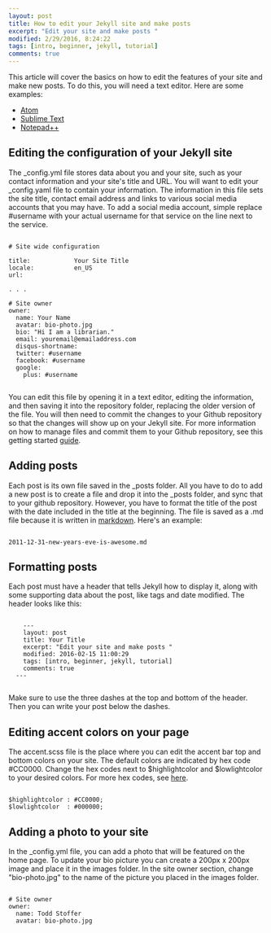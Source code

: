 ```yaml
---
layout: post
title: How to edit your Jekyll site and make posts
excerpt: "Edit your site and make posts "
modified: 2/29/2016, 8:24:22
tags: [intro, beginner, jekyll, tutorial]
comments: true
---
```


This article will cover the basics on how to edit the features of your site and make new posts. To do this, you will need a text editor. Here are some examples:
* [Atom](https://atom.io)
* [Sublime Text](https://www.sublimetext.com)
* [Notepad++](https://notepad-plus-plus.org)

## Editing the configuration of your Jekyll site
The _config.yml file stores data about you and your site, such as your contact information and your site's title and URL. You will want to edit your _config.yaml file to contain your information. The information in this file sets the site title, contact email address and links to various social media accounts that you may have. To add a social media account, simple replace #username with your actual username for that service on the line next to the service.


<pre><code>
# Site wide configuration

title:            Your Site Title
locale:           en_US
url:

. . .

# Site owner
owner:
  name: Your Name
  avatar: bio-photo.jpg
  bio: "Hi I am a librarian."
  email: youremail@emailaddress.com
  disqus-shortname:
  twitter: #username
  facebook: #username
  google:
    plus: #username

</code></pre>

You can edit this file by opening it in a text editor, editing the information, and then saving it into the repository folder, replacing the older version of the file. You will then need to commit the changes to your Github repository so that the changes will show up on your Jekyll site. For more information on how to manage files and commit them to your Github repository, see this getting started [guide](http://guides.github.com/introduction/getting-your-project-on-github).


## Adding posts
Each post is its own file saved in the _posts folder. All you have to do to add a new post is to create a file and drop it into the _posts folder, and sync that to your github repository. However, you have to format the title of the post with the date included in the title at the beginning. The file is saved as a .md file because it is written in [markdown](http://daringfireball.net/projects/markdown/). Here's an example:

<pre><code>
2011-12-31-new-years-eve-is-awesome.md
</code></pre>


## Formatting posts

Each post must have a header that tells Jekyll how to display it, along with some supporting data about the post, like tags and date modified. The header looks like this:

  <pre><code>
    ---
    layout: post
    title: Your Title
    excerpt: "Edit your site and make posts "
    modified: 2016-02-15 11:00:29
    tags: [intro, beginner, jekyll, tutorial]
    comments: true
  ---
  </code></pre>

Make sure to use the three dashes at the top and bottom of the header. Then you can write your post below the dashes.

## Editing accent colors on your page

The accent.scss file is the place where you can edit the accent bar top and bottom colors on your site. The default colors are indicated by hex code #CC0000. Change the hex codes next to $highlightcolor and $lowlightcolor to your desired colors. For more hex codes, see [here](http://www.w3schools.com/colors/colors_picker.asp).

<pre><code>
$highlightcolor : #CC0000;
$lowlightcolor  : #000000;
</code></pre>


## Adding a photo to your site
In the _config.yml file, you can add a photo that will be featured on the home page. To update your bio picture you can create a 200px x 200px image and place it in the images folder. In the site owner section, change "bio-photo.jpg" to the name of the picture you placed in the images folder.

<pre><code>
# Site owner
owner:
  name: Todd Stoffer
  avatar: bio-photo.jpg
</code></pre>
